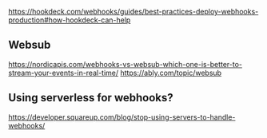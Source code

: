 https://hookdeck.com/webhooks/guides/best-practices-deploy-webhooks-production#how-hookdeck-can-help


## Websub 

https://nordicapis.com/webhooks-vs-websub-which-one-is-better-to-stream-your-events-in-real-time/
https://ably.com/topic/websub

## Using serverless for webhooks?
https://developer.squareup.com/blog/stop-using-servers-to-handle-webhooks/
